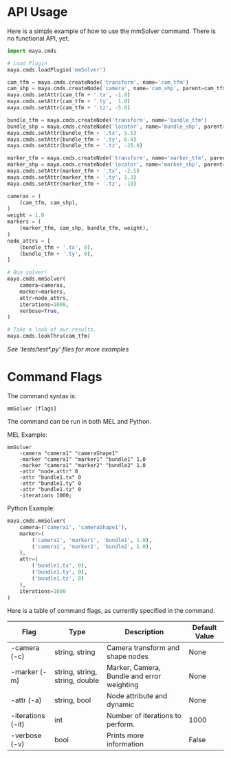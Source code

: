# API Usage

Here is a simple example of how to use the mmSolver command. There is no functional API, yet.

```python
import maya.cmds

# Load Plugin
maya.cmds.loadPlugin('mmSolver')

cam_tfm = maya.cmds.createNode('transform', name='cam_tfm')
cam_shp = maya.cmds.createNode('camera', name='cam_shp', parent=cam_tfm)
maya.cmds.setAttr(cam_tfm + '.tx', -1.0)
maya.cmds.setAttr(cam_tfm + '.ty',  1.0)
maya.cmds.setAttr(cam_tfm + '.tz', -5.0)

bundle_tfm = maya.cmds.createNode('transform', name='bundle_tfm')
bundle_shp = maya.cmds.createNode('locator', name='bundle_shp', parent=bundle_tfm)
maya.cmds.setAttr(bundle_tfm + '.tx', 5.5)
maya.cmds.setAttr(bundle_tfm + '.ty', 6.4)
maya.cmds.setAttr(bundle_tfm + '.tz', -25.0)

marker_tfm = maya.cmds.createNode('transform', name='marker_tfm', parent=cam_tfm)
marker_shp = maya.cmds.createNode('locator', name='marker_shp', parent=marker_tfm)
maya.cmds.setAttr(marker_tfm + '.tx', -2.5)
maya.cmds.setAttr(marker_tfm + '.ty', 1.3)
maya.cmds.setAttr(marker_tfm + '.tz', -10)

cameras = (
    (cam_tfm, cam_shp),
)
weight = 1.0
markers = (
    (marker_tfm, cam_shp, bundle_tfm, weight),
)
node_attrs = [
    (bundle_tfm + '.tx', 0),
    (bundle_tfm + '.ty', 0),
]

# Run solver!
maya.cmds.mmSolver(
    camera=cameras,
    marker=markers,
    attr=node_attrs,
    iterations=1000,
    verbose=True,
)

# Take a look of our results.
maya.cmds.lookThru(cam_tfm)
```

_See 'tests/test*.py' files for more examples_

# Command Flags

The command syntax is:
```text
mmSolver [flags]
```

The command can be run in both MEL and Python. 

MEL Example:
```text
mmSolver  
    -camera "camera1" "cameraShape1" 
    -marker "camera1" "marker1" "bundle1" 1.0
    -marker "camera1" "marker2" "bundle2" 1.0
    -attr "node.attr" 0
    -attr "bundle1.tx" 0
    -attr "bundle1.ty" 0
    -attr "bundle1.tz" 0
    -iterations 1000;
```

Python Example:
```python
maya.cmds.mmSolver(
    camera=('camera1', 'cameraShape1'),
    marker=(
        ('camera1', 'marker1', 'bundle1', 1.0),
        ('camera1', 'marker2', 'bundle2', 1.0),
    ),
    attr=(
        ('bundle1.tx', 0), 
        ('bundle1.ty', 0), 
        ('bundle1.tz', 0)
    ),
    iterations=1000
)
```

Here is a table of command flags, as currently specified in the command. 

| Flag              | Type                   | Description | Default Value |
| ----------------- | ---------------------- | ----------- | ------------- |
| -camera (-c)      | string, string         | Camera transform and shape nodes | None |
| -marker (-m)      | string, string, string, double | Marker, Camera, Bundle and error weighting | None |
| -attr (-a)        | string, bool           | Node attribute and dynamic | None |
| -iterations (-it) | int                    | Number of iterations to perform. | 1000 |
| -verbose (-v)     | bool                   | Prints more information | False |


